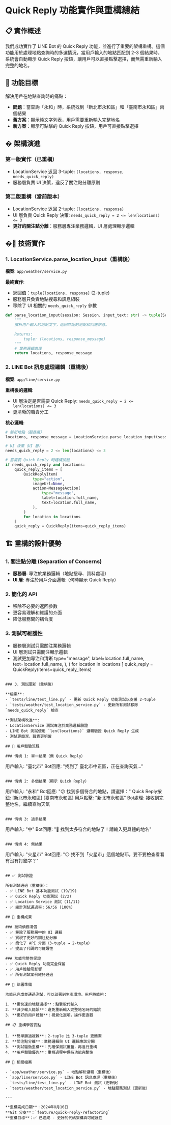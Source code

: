 # Quick Reply 功能實作與重構總結

## 📋 實作概述

我們成功實作了 LINE Bot 的 Quick Reply 功能，並進行了重要的架構重構。這個功能用於處理地點查詢時的多選情況，當用戶輸入的地點匹配到 2-3 個結果時，系統會自動顯示 Quick Reply 按鈕，讓用戶可以直接點擊選擇，而無需重新輸入完整的地名。

## 🎯 功能目標

解決用戶在地點查詢時的痛點：
- **問題**：當查詢「永和」時，系統找到「新北市永和區」和「臺南市永和區」兩個結果
- **舊方案**：顯示純文字列表，用戶需要重新輸入完整地名
- **新方案**：顯示可點擊的 Quick Reply 按鈕，用戶可直接點擊選擇

## � 架構演進

### 第一版實作（已重構）
- LocationService 返回 3-tuple: `(locations, response, needs_quick_reply)`
- 服務層負責 UI 決策，違反了關注點分離原則

### 第二版重構（當前版本）
- LocationService 返回 2-tuple: `(locations, response)`
- UI 層負責 Quick Reply 決策: `needs_quick_reply = 2 <= len(locations) <= 3`
- **更好的關注點分離**：服務層專注業務邏輯，UI 層處理顯示邏輯

## �🔧 技術實作

### 1. LocationService.parse_location_input（重構後）

**檔案**: `app/weather/service.py`

**最終實作**:
- 返回值：`tuple[locations, response]` (2-tuple)
- 服務層只負責地點搜尋和訊息組裝
- 移除了 UI 相關的 `needs_quick_reply` 參數

```python
def parse_location_input(session: Session, input_text: str) -> tuple[Sequence[Location], str]:
    """
    解析用戶輸入的地點文字，返回匹配的地點和回應訊息。
    
    Returns:
        tuple: (locations, response_message)
    """
    # 業務邏輯處理
    return locations, response_message
```

### 2. LINE Bot 訊息處理邏輯（重構後）

**檔案**: `app/line/service.py`

**重構後的邏輯**:
- UI 層決定是否需要 Quick Reply: `needs_quick_reply = 2 <= len(locations) <= 3`
- 更清晰的職責分工

**核心邏輯**:
```python
# 解析地點（服務層）
locations, response_message = LocationService.parse_location_input(session, message.text)

# UI 決策（UI 層）
needs_quick_reply = 2 <= len(locations) <= 3

# 當需要 Quick Reply 時建構按鈕
if needs_quick_reply and locations:
    quick_reply_items = [
        QuickReplyItem(
            type="action",
            imageUrl=None,
            action=MessageAction(
                type="message",
                label=location.full_name,
                text=location.full_name,
            ),
        )
        for location in locations
    ]
    quick_reply = QuickReply(items=quick_reply_items)
```

## 🏗️ 重構的設計優勢

### 1. 關注點分離 (Separation of Concerns)
- **服務層**: 專注於業務邏輯（地點搜尋、資料處理）
- **UI 層**: 專注於用戶介面邏輯（何時顯示 Quick Reply）

### 2. 簡化的 API
- 移除不必要的返回參數
- 更容易理解和維護的介面
- 降低服務間的耦合度

### 3. 測試可維護性
- 服務層測試只需關注業務邏輯
- UI 層測試只需關注顯示邏輯
- 測試更加專注和清晰
                type="message",
                label=location.full_name,
                text=location.full_name,
            ),
        )
        for location in locations
    ]
    quick_reply = QuickReply(items=quick_reply_items)
```

### 3. 測試更新（重構後）

**檔案**: 
- `tests/line/test_line.py` - 更新 Quick Reply 功能測試以支援 2-tuple
- `tests/weather/test_location_service.py` - 更新所有測試移除 `needs_quick_reply` 檢查

**測試架構改進**:
- LocationService 測試專注於業務邏輯驗證
- LINE Bot 測試使用 `len(locations)` 邏輯驗證 Quick Reply 生成
- 測試更簡潔，職責更明確

## 📱 用戶體驗流程

### 情境 1: 單一結果（無 Quick Reply）
```
用戶輸入: "臺北市"
Bot回應: "找到了 臺北市中正區，正在查詢天氣..."
```

### 情境 2: 多個結果（顯示 Quick Reply）
```
用戶輸入: "永和"
Bot回應: "😕 找到多個符合的地點，請選擇："
Quick Reply按鈕: [新北市永和區] [臺南市永和區]
用戶點擊: "新北市永和區"
Bot處理: 接收到完整地名，繼續查詢天氣
```

### 情境 3: 過多結果
```
用戶輸入: "中"
Bot回應: "🤔 找到太多符合的地點了！請輸入更具體的地名"
```

### 情境 4: 無結果
```
用戶輸入: "火星市"
Bot回應: "😕 找不到「火星市」這個地點耶，要不要檢查看看有沒有打錯字？"
```

## ✅ 測試驗證

所有測試通過（重構後）：
- ✅ LINE Bot 基本功能測試 (19/19)
- ✅ Quick Reply 功能測試 (2/2)  
- ✅ Location Service 測試 (11/11)
- ✅ 總計測試通過率：56/56 (100%)

## 🎉 重構成果

### 技術債務清償
- ✅ 移除了服務層中的 UI 邏輯
- ✅ 實現了更好的關注點分離
- ✅ 簡化了 API 介面（3-tuple → 2-tuple）
- ✅ 提高了代碼的可維護性

### 功能完整性保證
- ✅ Quick Reply 功能完全保留
- ✅ 用戶體驗零影響
- ✅ 所有測試案例維持通過

## 🚀 部署準備

功能已完成並通過測試，可以部署到生產環境。用戶將能夠：

1. **更快速的地點選擇**：點擊取代輸入
2. **減少輸入錯誤**：避免重新輸入完整地名時的錯誤
3. **更好的用戶體驗**：視覺化選項，操作更直觀

## 📋 重構學習要點

1. **簡單勝過複雜**：2-tuple 比 3-tuple 更簡潔
2. **關注點分離**：業務邏輯與 UI 邏輯應該分開
3. **測試驅動重構**：先確保測試覆蓋，再進行重構
4. **用戶體驗優先**：重構過程中保持功能完整性

## 🔗 相關檔案

- `app/weather/service.py` - 地點解析邏輯（重構後）
- `app/line/service.py` - LINE Bot 訊息處理（重構後）
- `tests/line/test_line.py` - LINE Bot 測試（更新後）
- `tests/weather/test_location_service.py` - 地點服務測試（更新後）

---

**重構完成日期**：2024年8月16日  
**Git 分支**：`feature/quick-reply-refactoring`  
**重構目標**：✅ 已達成 - 更好的代碼架構與可維護性
